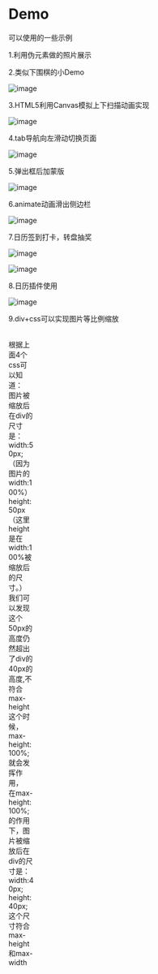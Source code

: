 # Demo
可以使用的一些示例

1.利用伪元素做的照片展示     </br>

2.类似下围棋的小Demo     </br>

![image](https://github.com/bellee/Demo/blob/master/readme_add_pic/playchess.png)   </br>

3.HTML5利用Canvas模拟上下扫描动画实现     </br>

![image](https://github.com/bellee/Demo/blob/master/readme_add_pic/san.png)   </br>

4.tab导航向左滑动切换页面     </br>

![image](https://github.com/bellee/Demo/blob/master/readme_add_pic/mui-tab.png)   </br>

5.弹出框后加蒙版    </br>

![image](https://github.com/bellee/Demo/blob/master/readme_add_pic/tanchumengban.png)   </br>

6.animate动画滑出侧边栏     </br>

![image](https://github.com/bellee/Demo/blob/master/readme_add_pic/animate-siderbar.png)   </br>

7.日历签到打卡，转盘抽奖    </br>

![image](https://github.com/bellee/Demo/blob/master/readme_add_pic/Attendance-Calendar1.png)   </br>

![image](https://github.com/bellee/Demo/blob/master/readme_add_pic/Attendance-Calendar2.png)   </br>

8.日历插件使用            </br>    

![image](https://github.com/bellee/Demo/blob/master/readme_add_pic/bootstrap-datetimepicker1.png)   </br>

9.div+css可以实现图片等比例缩放
<div style="width:50px;height:40px"><div>   </br>  
根据上面4个css可以知道：    </br>
图片被缩放后在div的尺寸是：    </br>
width:50px;（因为图片的width:100%）    </br>
height:50px（这里height是在width:100%被缩放后的尺寸。）    </br>
我们可以发现这个50px的高度仍然超出了div的40px的高度,不符合max-height    </br>
这个时候，max-height:100%;就会发挥作用，    </br>
在max-height:100%;的作用下，图片被缩放后在div的尺寸是：    </br>
width:40px;    </br>
height:40px;    </br>
这个尺寸符合max-height和max-width    </br>
